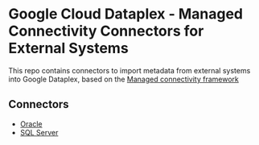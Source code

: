 # Google Cloud Dataplex - Managed Connectivity Connectors for External Systems

This repo contains connectors to import metadata from external systems into Google Dataplex, based on the [Managed connectivity framework](https://cloud.google.com/dataplex/docs/managed-connectivity-overview) 

## Connectors

* [Oracle](/oracle-connector)
* [SQL Server](/sql-server-connector)
